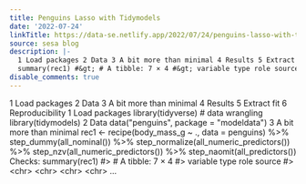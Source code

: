 ```yaml
---
title: Penguins Lasso with Tidymodels
date: '2022-07-24'
linkTitle: https://data-se.netlify.app/2022/07/24/penguins-lasso-with-tidymodels/
source: sesa blog
description: |-
  1 Load packages 2 Data 3 A bit more than minimal 4 Results 5 Extract fit 6 Reproducibility 1 Load packages library(tidyverse) # data wrangling library(tidymodels) 2 Data data(&quot;penguins&quot;, package = &quot;modeldata&quot;) 3 A bit more than minimal rec1 &lt;- recipe(body_mass_g ~ ., data = penguins) %&gt;% step_dummy(all_nominal()) %&gt;% step_normalize(all_numeric_predictors()) %&gt;% step_nzv(all_numeric_predictors()) %&gt;% step_naomit(all_predictors()) Checks:
  summary(rec1) #&gt; # A tibble: 7 × 4 #&gt; variable type role source #&gt; &lt;chr&gt; &lt;chr&gt; &lt;chr&gt; &lt;chr&gt;  ...
disable_comments: true
---
```

1 Load packages 2 Data 3 A bit more than minimal 4 Results 5 Extract fit 6 Reproducibility 1 Load packages library(tidyverse) # data wrangling library(tidymodels) 2 Data data(&quot;penguins&quot;, package = &quot;modeldata&quot;) 3 A bit more than minimal rec1 &lt;- recipe(body_mass_g ~ ., data = penguins) %&gt;% step_dummy(all_nominal()) %&gt;% step_normalize(all_numeric_predictors()) %&gt;% step_nzv(all_numeric_predictors()) %&gt;% step_naomit(all_predictors()) Checks:
summary(rec1) #&gt; # A tibble: 7 × 4 #&gt; variable type role source #&gt; &lt;chr&gt; &lt;chr&gt; &lt;chr&gt; &lt;chr&gt;  ...